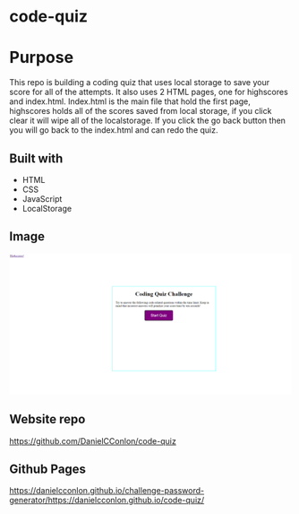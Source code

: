 # code-quiz

# Purpose

This repo is building a coding quiz that uses local storage to save your score for all of the attempts. It also uses 2 HTML pages, one for highscores and index.html.
Index.html is the main file that hold the first page, highscores holds all of the scores saved from local storage, if you click clear it will wipe all of the localstorage.
If you click the go back button then you will go back to the index.html and can redo the quiz.

## Built with

- HTML
- CSS
- JavaScript
- LocalStorage

## Image

![Website image](./assets/Capture.PNG)

## Website repo

https://github.com/DanielCConlon/code-quiz

## Github Pages

https://danielcconlon.github.io/challenge-password-generator/https://danielcconlon.github.io/code-quiz/
